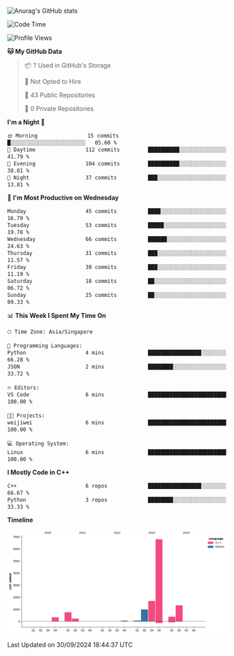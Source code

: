![Anurag's GitHub stats](https://github-readme-stats.vercel.app/api?username=OnePointFive99&show_icons=true&theme=transparent)

<!--START_SECTION:waka-->
![Code Time](http://img.shields.io/badge/Code%20Time-162%20hrs%2048%20mins-blue)

![Profile Views](http://img.shields.io/badge/Profile%20Views-0-blue)

**🐱 My GitHub Data** 

> 📦 ? Used in GitHub's Storage 
 > 
> 🚫 Not Opted to Hire
 > 
> 📜 43 Public Repositories 
 > 
> 🔑 0 Private Repositories 
 > 
**I'm a Night 🦉** 

```text
🌞 Morning                15 commits          █░░░░░░░░░░░░░░░░░░░░░░░░   05.60 % 
🌆 Daytime                112 commits         ██████████░░░░░░░░░░░░░░░   41.79 % 
🌃 Evening                104 commits         ██████████░░░░░░░░░░░░░░░   38.81 % 
🌙 Night                  37 commits          ███░░░░░░░░░░░░░░░░░░░░░░   13.81 % 
```
📅 **I'm Most Productive on Wednesday** 

```text
Monday                   45 commits          ████░░░░░░░░░░░░░░░░░░░░░   16.79 % 
Tuesday                  53 commits          █████░░░░░░░░░░░░░░░░░░░░   19.78 % 
Wednesday                66 commits          ██████░░░░░░░░░░░░░░░░░░░   24.63 % 
Thursday                 31 commits          ███░░░░░░░░░░░░░░░░░░░░░░   11.57 % 
Friday                   30 commits          ███░░░░░░░░░░░░░░░░░░░░░░   11.19 % 
Saturday                 18 commits          ██░░░░░░░░░░░░░░░░░░░░░░░   06.72 % 
Sunday                   25 commits          ██░░░░░░░░░░░░░░░░░░░░░░░   09.33 % 
```


📊 **This Week I Spent My Time On** 

```text
🕑︎ Time Zone: Asia/Singapore

💬 Programming Languages: 
Python                   4 mins              █████████████████░░░░░░░░   66.28 % 
JSON                     2 mins              ████████░░░░░░░░░░░░░░░░░   33.72 % 

🔥 Editors: 
VS Code                  6 mins              █████████████████████████   100.00 % 

🐱‍💻 Projects: 
weijiwei                 6 mins              █████████████████████████   100.00 % 

💻 Operating System: 
Linux                    6 mins              █████████████████████████   100.00 % 
```

**I Mostly Code in C++** 

```text
C++                      6 repos             █████████████████░░░░░░░░   66.67 % 
Python                   3 repos             ████████░░░░░░░░░░░░░░░░░   33.33 % 
```



**Timeline**

![Lines of Code chart](https://raw.githubusercontent.com/OnePointFive99/OnePointFive99/main/assets/bar_graph.png)


 Last Updated on 30/09/2024 18:44:37 UTC
<!--END_SECTION:waka-->

  

